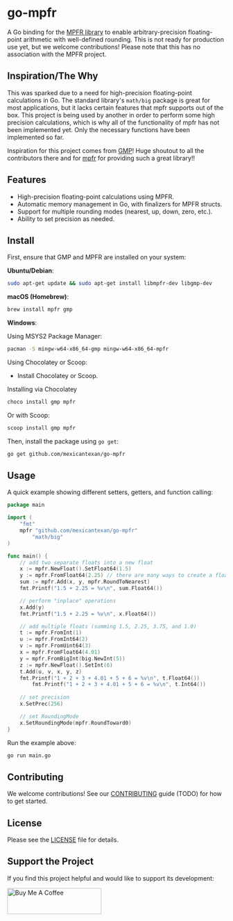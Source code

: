 # go-mpfr

A Go binding for the [MPFR library](https://www.mpfr.org/) to enable arbitrary-precision floating-point arithmetic with well-defined rounding. This is not ready for production use yet, but we welcome contributions! Please note that this has no association with the MPFR project.

## Inspiration/The Why
This was sparked due to a need for high-precision floating-point calculations in Go. The standard library's `math/big` package is great for most applications, but it lacks certain features that mpfr supports out of the box. This project is being used by another in order to perform some high precision calculations, which is why all of the functionality of mpfr has not been implemented yet. Only the necessary functions have been implemented so far.

Inspiration for this project comes from [GMP](https://github.com/ncw/gmp)! Huge shoutout to all the contributors there and for [mpfr](https://machinecognitis.github.io/Math.Mpfr.Native/html/6146e71f-a352-2e48-f234-6d79ad0f8c3c.htm) for providing such a great library!!

## Features

- High-precision floating-point calculations using MPFR.
- Automatic memory management in Go, with finalizers for MPFR structs.
- Support for multiple rounding modes (nearest, up, down, zero, etc.).
- Ability to set precision as needed.

## Install

First, ensure that GMP and MPFR are installed on your system:

**Ubuntu/Debian**:
```bash
sudo apt-get update && sudo apt-get install libmpfr-dev libgmp-dev
```
**macOS (Homebrew)**:
```bash
brew install mpfr gmp
```

**Windows**:

Using MSYS2 Package Manager:
```bash
pacman -S mingw-w64-x86_64-gmp mingw-w64-x86_64-mpfr
```
Using Chocolatey or Scoop:

 - Install Chocolatey or Scoop.

Installing via Chocolatey
```bash
choco install gmp mpfr
```
Or with Scoop:
```bash
scoop install gmp mpfr
```


Then, install the package using `go get`:
```bash
go get github.com/mexicantexan/go-mpfr
```

## Usage

A quick example showing different setters, getters, and function calling:

```go
package main

import (
	"fmt"
	mpfr "github.com/mexicantexan/go-mpfr"
        "math/big"
)

func main() {
	// add two separate floats into a new float
	x := mpfr.NewFloat().SetFloat64(1.5)
	y := mpfr.FromFloat64(2.25) // there are many ways to create a float
	sum := mpfr.Add(x, y, mpfr.RoundToNearest)
	fmt.Printf("1.5 + 2.25 = %v\n", sum.Float64())

	// perform "inplace" operations 
	x.Add(y)
	fmt.Printf("1.5 + 2.25 = %v\n", x.Float64())

	// add multiple floats (summing 1.5, 2.25, 3.75, and 1.0)
	t := mpfr.FromInt(1)
	u := mpfr.FromInt64(2)
	v := mpfr.FromUint64(3)
	x = mpfr.FromFloat64(4.01)
	y = mpfr.FromBigInt(big.NewInt(5))
	z := mpfr.NewFloat().SetInt(6)
	t.Add(u, v, x, y, z)
	fmt.Printf("1 + 2 + 3 + 4.01 + 5 + 6 = %v\n", t.Float64())
        fmt.Printf("1 + 2 + 3 + 4.01 + 5 + 6 = %v\n", t.Int64())
	
	// set precision 
	x.SetPrec(256)

	// set RoundingMode 
	x.SetRoundingMode(mpfr.RoundToward0)
}
```
Run the example above:
```bash
go run main.go
```

## Contributing
We welcome contributions! See our [CONTRIBUTING](https://github.com/mexicantexan/go-mpfr/blob/master/CONTRIBUTING.md) guide (TODO) for how to get started.

## License
Please see the [LICENSE](https://github.com/mexicantexan/go-mpfr/blob/master/LICENSE) file for details.

## Support the Project
If you find this project helpful and would like to support its development:

<a href="https://buymeacoffee.com/mexicantexan" target="_blank">
<img src="https://cdn.buymeacoffee.com/buttons/v2/default-yellow.png" alt="Buy Me A Coffee" style="height: 60px !important; width: 217px !important;">
</a>
